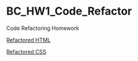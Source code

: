 # BC_HW1_Code_Refactor
Code Refactoring Homework


<a href="https://github.com/02Dade12/BC_HW1_Code_Refactor/blob/main/Homework/Develop/index.html">Refactored HTML</a>
<div>
<a href="https://github.com/02Dade12/BC_HW1_Code_Refactor/blob/main/Homework/Develop/assets/css/style.css">Refactored CSS</a>